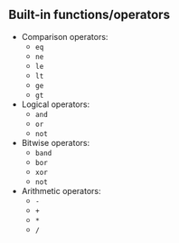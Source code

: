 

## Built-in functions/operators
- Comparison operators:
	- `eq`
	- `ne`
	- `le`
	- `lt`
	- `ge`
	- `gt`
- Logical operators:
	- `and`
	- `or`
	- `not`
- Bitwise operators:
	- `band`
	- `bor`
	- `xor`
	- `not`
- Arithmetic operators:
	- `-`
	- `+`
	- `*`
	- `/`
 